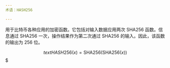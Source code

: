 ```yaml
---
术语：HASH256

---
```

用于比特币各种应用的加密函数。它包括对输入数据应用两次 SHA256 函数。信息通过 SHA256 一次，操作结果作为第二次通过 SHA256 的输入。因此，该函数的输出为 256 位。

$$text{HASH256}(x) = \text{SHA256}(\text{SHA256}(x))$$$